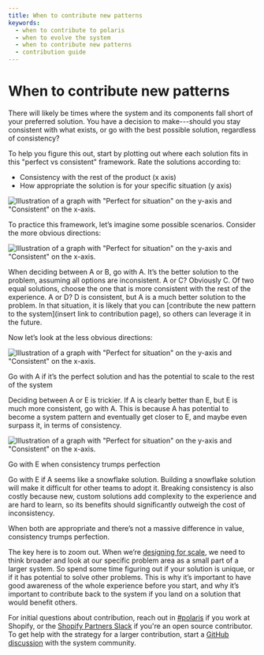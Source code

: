 ```yaml
---
title: When to contribute new patterns
keywords:
  - when to contribute to polaris
  - when to evolve the system
  - when to contribute new patterns
  - contribution guide
---
```


# When to contribute new patterns

There will likely be times where the system and its components fall short of your preferred solution. You have a decision to make---should you stay consistent with what exists, or go with the best possible solution, regardless of consistency?

To help you figure this out, start by plotting out where each solution fits in this "perfect vs consistent" framework. Rate the solutions according to:

- Consistency with the rest of the product (x axis)
- How appropriate the solution is for your specific situation (y axis)

![Illustration of a graph with "Perfect for situation" on the y-axis and "Consistent" on the x-axis.](/images/contributing/when-to-contribute-new-patterns/01.png)

To practice this framework, let’s imagine some possible scenarios. Consider the more obvious directions:

![Illustration of a graph with "Perfect for situation" on the y-axis and "Consistent" on the x-axis.](/images/contributing/when-to-contribute-new-patterns/02.png)

When deciding between A or B, go with A. It’s the better solution to the problem, assuming all options are inconsistent.
A or C? Obviously C. Of two equal solutions, choose the one that is more consistent with the rest of the experience.
A or D? D is consistent, but A is a much better solution to the problem. In that situation, it is likely that you can [contribute the new pattern to the system](insert link to contribution page), so others can leverage it in the future.

Now let’s look at the less obvious directions:

![Illustration of a graph with "Perfect for situation" on the y-axis and "Consistent" on the x-axis.](/images/contributing/when-to-contribute-new-patterns/03.png)

Go with A if it’s the perfect solution and has the potential to scale to the rest of the system

Deciding between A or E is trickier. If A is clearly better than E, but E is much more consistent, go with A. This is because A has potential to become a system pattern and eventually get closer to E, and maybe even surpass it, in terms of consistency.

![Illustration of a graph with "Perfect for situation" on the y-axis and "Consistent" on the x-axis.](/images/contributing/when-to-contribute-new-patterns/04.png)

Go with E when consistency trumps perfection

Go with E if A seems like a snowflake solution. Building a snowflake solution will make it difficult for other teams to adopt it. Breaking consistency is also costly because new, custom solutions add complexity to the experience and are hard to learn, so its benefits should significantly outweigh the cost of inconsistency.

When both are appropriate and there’s not a massive difference in value, consistency trumps perfection.

The key here is to zoom out. When we’re [designing for scale](https://polaris.shopify.com/contributing/designing-with-a-system), we need to think broader and look at our specific problem area as a small part of a larger system. So spend some time figuring out if your solution is unique, or if it has potential to solve other problems. This is why it’s important to have good awareness of the whole experience before you start, and why it’s important to contribute back to the system if you land on a solution that would benefit others.

For initial questions about contribution, reach out in [#polaris](https://shopify.slack.com/archives/C4Y8N30KD) if you work at Shopify, or the [Shopify Partners Slack](http://shopifypartners.slack.com) if you're an open source contributor. To get help with the strategy for a larger contribution, start a [GitHub discussion](https://github.com/Shopify/polaris/discussions/new) with the system community.
